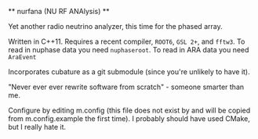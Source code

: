 ** nurfana (NU RF ANAlysis) **

Yet another radio neutrino analyzer, this time for the phased array. 

Written in C++11. Requires a recent compiler, `ROOT6`, `GSL 2+`, and `fftw3`.
To read in nuphase data you need `nuphaseroot`. 
To read in ARA data you need `AraEvent`

Incorporates cubature as a git submodule (since you're unlikely to have it).  

"Never ever ever rewrite software from scratch" - someone smarter than me. 

Configure by editing m.config (this file does not exist by and will be copied
from m.config.example the first time). I probably should have used CMake, but I really hate it. 


